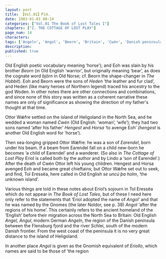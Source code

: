```yaml
---
layout: post
title: 【Vol.01】P14.
date: 1983-01-01 00:14
categories: ["Vol.01 The Book of Lost Tales I"]
chapters: ["I. THE COTTAGE OF LOST PLAY"]
page_num: 14
characters: 
tags: ['Angeln', 'Angol', 'Beorn', 'Britain', 'Cwén', 'Danish peninsula', 'Earendel', 'England, English', 'Eoh', 'Eriol', 'Eriollo', 'Gnomish', 'Gnome-speech', 'tongue of the Gnomes', 'Gnomes', 'Heden', 'Heligoland', 'Hengest', 'Hobbit, The', 'Horsa', 'Lindo', 'Noldor', 'North Sea', 'Old English', 'Old Norse', 'Ottor Wǽfre']
description: 
published: true
---
```


<p style="text-indent: 0;">
Old English poetic vocabulary meaning ‘horse’); and Eoh was slain by his brother <I>Beorn</I> (in Old English ‘warrior’, but originally meaning ‘bear’, as does the cognate word <I>björn</I> in Old Norse; cf. Beorn the shape-changer in <I>The Hobbit</I>). Eoh and Beorn were the sons of <I>Heden</I> ‘the leather and fur clad’, and Heden (like many heroes of Northern legend) traced his ancestry to the god Woden. In other notes there are other connections and combinations, and since none of this story was written as a coherent narrative these names are only of significance as showing the direction of my father's thought at that time.
</p>

Ottor Wǽfre settled on the island of Heligoland in the North Sea, and he wedded a woman named <I>Cwén</I> (Old English: ‘woman’, ‘wife’); they had two sons named ‘after his father’ <I>Hengest</I> and <I>Horsa</I> ‘to avenge Eoh’ <I>(hengest</I> is another Old English word for ‘horse’).

Then sea-longing gripped Ottor Wǽfre: he was a son of <I>Earendel</I>, born under his beam. If a beam from Earendel fall on a child new-born he becomes ‘a child of Earendel’ and a wanderer. (So also in <I>The Cottage of Lost Play</I> Eriol is called both by the author and by Lindo a ‘son of Earendel’.) After the death of Cwén Ottor left his young children. Hengest and Horsa avenged Eoh and became great chieftains; but Ottor Wǽfre set out to seek, and find, Tol Eressëa, here called in Old English <I>se uncú þa holm</I>, ‘the unknown island’.

Various things are told in these notes about Eriol’s sojourn in Tol Eressëa which do not appear in <I>The Book of Lost Tales</I>, but of these I need here only refer to the statements that ‘Eriol adopted the name of <I>Angol’</I> and that he was named by the Gnomes (the later Noldor, see p. 38) <I>Angol</I> ‘after the regions of his home’. This certainly refers to the ancient homeland of the ‘English’ before their migration across the North Sea to Britain: Old English <I>Angel, Angul</I>, modern German <I>Angeln</I>, the region of the Danish peninsula between the Flensburg fjord and the river Schlei, south of the modern Danish frontier. From the west coast of the peninsula it is no very great distance to the island of Heligoland.

In another place <I>Angol</I> is given as the Gnomish equivalent of <I>Eriollo</I>, which names are said to be those of ‘the region

